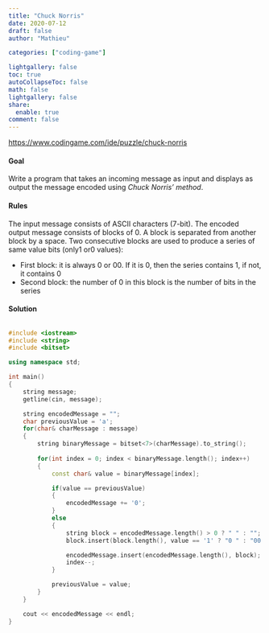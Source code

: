 ```yaml
---
title: "Chuck Norris"
date: 2020-07-12
draft: false
author: "Mathieu"

categories: ["coding-game"]

lightgallery: false
toc: true
autoCollapseToc: false
math: false
lightgallery: false
share:
  enable: true
comment: false
---
```


https://www.codingame.com/ide/puzzle/chuck-norris

#### **Goal**

Write a program that takes an incoming message as input and displays as output the message encoded using *Chuck Norris’ method*.

#### **Rules**
The input message consists of ASCII characters (7-bit).
The encoded output message consists of blocks of 0.
A block is separated from another block by a space.
Two consecutive blocks are used to produce a series of same value bits (only1 or0 values):
- First block: it is always 0 or 00. If it is 0, then the series contains 1, if not, it contains 0
- Second block: the number of 0 in this block is the number of bits in the series



#### **Solution**
```c++

#include <iostream>
#include <string>
#include <bitset>

using namespace std;

int main()
{
    string message;
    getline(cin, message);

    string encodedMessage = "";
    char previousValue = 'a';
    for(char& charMessage : message)
    {
        string binaryMessage = bitset<7>(charMessage).to_string();
        
        for(int index = 0; index < binaryMessage.length(); index++)
        {
            const char& value = binaryMessage[index];

            if(value == previousValue)
            {
                encodedMessage += '0';
            }
            else
            {
                string block = encodedMessage.length() > 0 ? " " : "";
                block.insert(block.length(), value == '1' ? "0 " : "00 ");

                encodedMessage.insert(encodedMessage.length(), block);
                index--;
            }

            previousValue = value;
        }
    }

    cout << encodedMessage << endl;
}

```